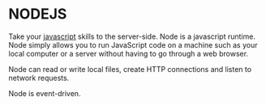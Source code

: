 # NODEJS

Take your [javascript](../javascript/) skills to the server-side.
Node is a javascript runtime. Node simply allows you to run JavaScript code on a machine such as your local computer or a server without having to go through a web browser.

Node can read or write local files, create HTTP connections and listen to network requests.

Node is event-driven.
